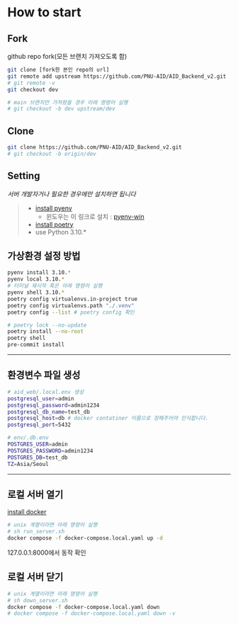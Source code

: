 # How to start


## Fork
github repo fork(모든 브랜치 가져오도록 함)
```sh
git clone [fork한 본인 repo의 url]
git remote add upstream https://github.com/PNU-AID/AID_Backend_v2.git
# git remote -v
git checkout dev
```

```sh
# main 브랜치만 가져왔을 경우 아래 명령어 실행
# git checkout -b dev upstream/dev
```


## Clone
```sh
git clone https://github.com/PNU-AID/AID_Backend_v2.git
# git checkout -b origin/dev
```


## Setting

_서버 개발자거나 필요한 경우에만 설치하면 됩니다_
> - [install pyenv](https://github.com/pyenv/pyenv)
>   - 윈도우는 이 링크로 설치 : [pyenv-win](https://github.com/pyenv-win/pyenv-win)
> - [install poetry](https://python-poetry.org/docs/)
> - use Python 3.10.*

## 가상환경 설정 방법
```sh
pyenv install 3.10.*
pyenv local 3.10.*
# 터미널 재시작 혹은 아래 명령어 실행
pyenv shell 3.10.*
poetry config virtualenvs.in-project true
poetry config virtualenvs.path "./.venv"
poetry config --list # poetry config 확인

# poetry lock --no-update
poetry install --no-root
poetry shell
pre-commit install
```
---
## 환경변수 파일 생성

```sh
# aid_web/.local.env 생성
postgresql_user=admin
postgresql_password=admin1234
postgresql_db_name=test_db
postgresql_host=db # docker contatiner 이름으로 정해주어야 인식합니다.
postgresql_port=5432

# env/.db.env
POSTGRES_USER=admin
POSTGRES_PASSWORD=admin1234
POSTGRES_DB=test_db
TZ=Asia/Seoul
```

---

## 로컬 서버 열기
[install docker](https://www.docker.com/products/docker-desktop/)

```sh
# unix 계열이라면 아래 명령어 실행
# sh run_server.sh
docker compose -f docker-compose.local.yaml up -d
```
127.0.0.1:8000에서 동작 확인


## 로컬 서버 닫기

```sh
# unix 계열이라면 아래 명령어 실행
# sh down_server.sh
docker compose -f docker-compose.local.yaml down
# docker compose -f docker-compose.local.yaml down -v
```
